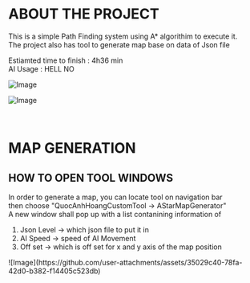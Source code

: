 # ABOUT THE PROJECT
<ins> </ins>
This is a simple Path Finding system using A* algorithim to execute it.<br>
The project also has tool to generate map base on data of Json file
<br>

Estiamted time to finish : 4h36 min
<br>
AI Usage : HELL NO


![Image](https://github.com/user-attachments/assets/f53d13c0-4a1b-426e-a92f-3feb43dacf30)

![Image](https://github.com/user-attachments/assets/c569fef0-ed87-455a-b09f-5a19fe1d841b)

<br>

# MAP GENERATION
<ins> </ins>
## HOW TO OPEN TOOL WINDOWS
<ins> </ins>
In order to generate a map, you can locate tool on navigation bar<br>
then choose "QuocAnhHoangCustomTool -> AStarMapGenerator" <br>
A new window shall pop up with a list contanining information of<br>
<ol>
  <li>Json Level -> which json file to put it in</li>
  <li>AI Speed -> speed of AI Movement</li>
  <li>Off set -> which is off set for x and y axis of the map position</li>
</ol>
![Image](https://github.com/user-attachments/assets/35029c40-78fa-42d0-b382-f14405c523db)

